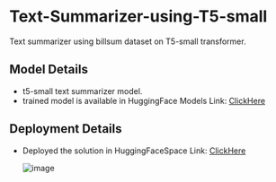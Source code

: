 # Text-Summarizer-using-T5-small
Text summarizer using billsum dataset on T5-small transformer.

## Model Details
- t5-small text summarizer model.
- trained model is available in HuggingFace Models Link: [ClickHere](Abijith/Billsum-text-summarizer-t5-small)
  
## Deployment Details
- Deployed the solution in HuggingFaceSpace Link: [ClickHere](Abijith/Billsum-text-summarizer-t5-small)

  ![image](https://github.com/abijithraaz/Text-Summarizer-using-T5-small/assets/86768788/45ead27d-4ecd-4ee2-8819-64503ef364c2)

